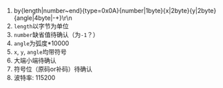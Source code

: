 1. by{length|number~end}{type=0x0A}{number|1byte}{x|2byte}{y|2byte}{angle|4byte|-+}\r\n
1. `length`以字节为单位
1. `number`缺省值待确认（为`-1`？）
1. `angle`为弧度*10000
1. `x`, `y`, `angle`均带符号
1. 大端小端待确认
1. 符号位（原码or补码）待确认
1. 波特率: 115200
